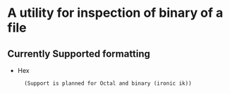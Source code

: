 # A utility for inspection of binary of a file

## Currently Supported formatting

- Hex

		(Support is planned for Octal and binary (ironic ik))


